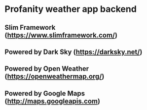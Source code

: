 
# Profanity weather app backend

## Slim Framework (https://www.slimframework.com/)

## Powered by Dark Sky (https://darksky.net/)

## Powered by Open Weather (https://openweathermap.org/) 

## Powered by Google Maps (http://maps.googleapis.com) 

